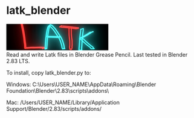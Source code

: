 # latk_blender
<img src="./example/logo.png"><br>
Read and write Latk files in Blender Grease Pencil. Last tested in Blender 2.83 LTS.

To install, copy latk_blender.py to:

Windows:
C:\Users\USER_NAME\AppData\Roaming\Blender Foundation\Blender\2.83\scripts\addons\

Mac:
/Users/USER_NAME/Library/Application Support/Blender/2.83/scripts/addons/


